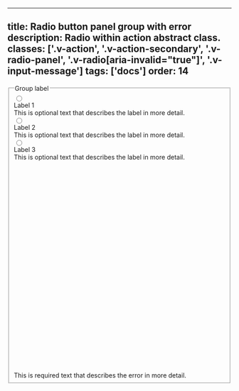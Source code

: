 <!--
 *              © 2025 Visa
 *
 * Licensed under the Apache License, Version 2.0 (the "License");
 * you may not use this file except in compliance with the License.
 * You may obtain a copy of the License at
 *
 *         http://www.apache.org/licenses/LICENSE-2.0
 *
 * Unless required by applicable law or agreed to in writing, software
 * distributed under the License is distributed on an "AS IS" BASIS,
 * WITHOUT WARRANTIES OR CONDITIONS OF ANY KIND, either express or implied.
 * See the License for the specific language governing permissions and
 * limitations under the License.
 *
 -->
---
title: Radio button panel group with error
description: Radio within action abstract class.
classes: ['.v-action', '.v-action-secondary', '.v-radio-panel', '.v-radio[aria-invalid="true"]', '.v-input-message']
tags: ['docs']
order: 14
---

<fieldset aria-labelledby="radio-panel-legend-4 radio-panel-message-4c">
  <legend class="v-typography-label" id="radio-panel-legend-4">
    Group label
  </legend>
  <div class="v-flex v-flex-col v-gap-8">
    <div class="v-action v-action-secondary v-flex-col v-radio-panel v-align-items-start">
      <div class="v-flex v-gap-2" style="inline-size: 100%">
        <input aria-describedby="radio-panel-group-message-2a" aria-invalid="true" class="v-radio v-flex-shrink-0" id="radio-panel-4a" name="radio-panel-4" type="radio"/>
        <div class="v-flex v-flex-col v-gap-2 v-my-8">
          <label class="v-label v-typography-label-large" for="radio-panel-4a">
            Label 1
          </label>
          <div class="v-input-message" id="radio-panel-group-message-2a">
            This is optional text that describes the label in more detail.
          </div>
        </div>
      </div>
    </div>
    <div class="v-action v-action-secondary v-flex-col v-radio-panel v-align-items-start">
      <div class="v-flex v-gap-2" style="inline-size: 100%">
        <input aria-describedby="radio-panel-group-message-2b" aria-invalid="true" class="v-radio v-flex-shrink-0" id="radio-panel-4b" name="radio-panel-4" type="radio"/>
        <div class="v-flex v-flex-col v-gap-2 v-my-8">
          <label class="v-label v-typography-label-large" for="radio-panel-4b">
            Label 2
          </label>
          <div class="v-input-message" id="radio-panel-group-message-2b">
            This is optional text that describes the label in more detail.
          </div>
        </div>
      </div>
    </div>
    <div class="v-action v-action-secondary v-flex-col v-radio-panel v-align-items-start">
      <div class="v-flex v-gap-2" style="inline-size: 100%">
        <input aria-describedby="radio-panel-group-message-2c" aria-invalid="true" class="v-radio v-flex-shrink-0" id="radio-panel-4c" name="radio-panel-4" type="radio"/>
        <div class="v-flex v-flex-col v-gap-2 v-my-8">
          <label class="v-label v-typography-label-large" for="radio-panel-4c">
            Label 3
          </label>
          <div class="v-input-message" id="radio-panel-group-message-2c">
            This is optional text that describes the label in more detail.
          </div>
        </div>
      </div>
    </div>
  </div>
  <span class="v-input-message" id="radio-panel-message-4c">
    <svg aria-hidden="true" class="v-icon v-icon-visa v-icon-tiny" focusable="false" viewbox="0 0 16 16">
      <use href="#visa-error-tiny">
      </use>
    </svg>
    This is required text that describes the error in more detail.
  </span>
</fieldset>
